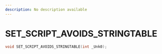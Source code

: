 ```yaml
---
description: No description available 
---
```


# SET_SCRIPT_AVOIDS_STRINGTABLE

```cpp
void SET_SCRIPT_AVOIDS_STRINGTABLE(int _Unk0);
```